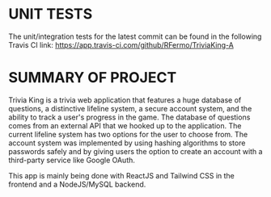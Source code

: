 # UNIT TESTS

The unit/integration tests for the latest commit can be found in the following Travis CI link: https://app.travis-ci.com/github/RFermo/TriviaKing-A

# SUMMARY OF PROJECT

Trivia King is a trivia web application that features a huge database of questions, a distinctive lifeline system, a secure account system, and the ability to track a user's progress in the game. The database of questions comes from an external API that we hooked up to the application. The current lifeline system has two options for the user to choose from. The account system was implemented by using hashing algorithms to store passwords safely and by giving users the option to create an account with a third-party service like Google OAuth.
<br />

This app is mainly being done with ReactJS and Tailwind CSS in the frontend and a NodeJS/MySQL backend.


